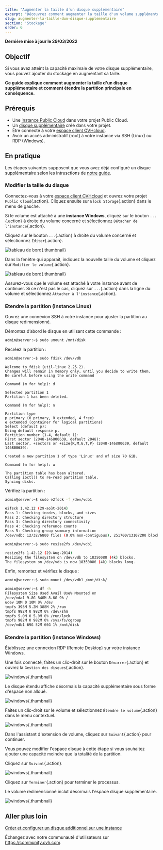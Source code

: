 ```yaml
---
title: "Augmenter la taille d’un disque supplémentaire"
excerpt: "Découvrez comment augmenter la taille d'un volume supplémentaire et agrandir sa partition principale"
slug: augmenter-la-taille-dun-disque-supplementaire
section: 'Stockage'
order: 6
---
```


**Dernière mise à jour le 29/03/2022**

## Objectif

Si vous avez atteint la capacité maximale de votre disque supplémentaire, vous pouvez ajouter du stockage en augmentant sa taille. 

**Ce guide explique comment augmenter la taille d'un disque supplémentaire et comment étendre la partition principale en conséquence.**

## Prérequis

- Une [instance Public Cloud](https://www.ovhcloud.com/fr/public-cloud/) dans votre projet Public Cloud.
- Un [disque supplémentaire](../creer-et-configurer-un-disque-supplementaire-sur-une-instance/) créé dans votre projet.
- Être connecté à votre [espace client OVHcloud](https://www.ovh.com/auth?onsuccess=https%3A%2F%2Fwww.ovh.com%2Fmanager%2Fpublic-cloud&ovhSubsidiary=fr).
- Avoir un accès administratif (root) à votre instance via SSH (Linux) ou RDP (Windows).

## En pratique

Les étapes suivantes supposent que vous avez déjà configuré un disque supplémentaire selon les intrusctions de [notre guide](../creer-et-configurer-un-disque-supplementaire-sur-une-instance/).

### Modifier la taille du disque

Connectez-vous à votre [espace client OVHcloud](https://www.ovh.com/auth?onsuccess=https%3A%2F%2Fwww.ovh.com%2Fmanager%2Fpublic-cloud&ovhSubsidiary=fr) et ouvrez votre projet `Public Cloud`{.action}. Cliquez ensuite sur `Block Storage`{.action} dans le menu de gauche.

Si le volume est attaché à une **instance Windows**, cliquez sur le bouton `...`{.action} à droite du volume concerné et sélectionnez `Détacher de l'instance`{.action}.

Cliquez sur le bouton `...`{.action} à droite du volume concerné et sélectionnez `Editer`{.action}.

![tableau de bord](images/increase-disk-02.png){.thumbnail}

Dans la fenêtre qui apparaît, indiquez la nouvelle taille du volume et cliquez sur `Modifier le volume`{.action}.

![tableau de bord](images/increase-disk-03.png){.thumbnail}

Assurez-vous que le volume est attaché à votre instance avant de continuer. Si ce n'est pas le cas, cliquez sur `...`{.action} dans la ligne du volume et sélectionnez `Attacher à l'instance`{.action}.

### Etendre la partition (instance Linux)

Ouvrez une connexion SSH à votre instance pour ajuster la partition au disque redimensionné.

Démontez d’abord le disque en utilisant cette commande :

```bash
admin@server:~$ sudo umount /mnt/disk
```

Recréez la partition :

```bash
admin@server:~$ sudo fdisk /dev/vdb
```

```console
Welcome to fdisk (util-linux 2.25.2).
Changes will remain in memory only, until you decide to write them.
Be careful before using the write command
```

```console
Command (m for help): d

Selected partition 1
Partition 1 has been deleted.
```

```console
Command (m for help): n

Partition type
p primary (0 primary, 0 extended, 4 free)
e extended (container for logical partitions)
Select (default p):
Using default response p.
Partition number (1-4, default 1):
First sector (2048-146800639, default 2048):
Last sector, +sectors or +size{K,M,G,T,P} (2048-146800639, default 146800639):

Created a new partition 1 of type 'Linux' and of size 70 GiB.
```

```console
Command (m for help): w

The partition table has been altered.
Calling ioctl() to re-read partition table.
Syncing disks.
```

Vérifiez la partition :

```bash
admin@server:~$ sudo e2fsck -f /dev/vdb1

e2fsck 1.42.12 (29-août-2014)
Pass 1: Checking inodes, blocks, and sizes
Pass 2: Checking directory structure
Pass 3: Checking directory connectivity
Pass 4: Checking reference counts
Pass 5: Checking group summary information
/dev/vdb: 12/3276800 files (0.0% non-contiguous), 251700/13107200 blocks
```

```bash
admin@server:~$ sudo resize2fs /dev/vdb1

resize2fs 1.42.12 (29-Aug-2014)
Resizing the filesystem on /dev/vdb to 18350080 (4k) blocks.
The filesystem on /dev/vdb is now 18350080 (4k) blocks long.
```

Enfin, remontez et vérifiez le disque :

```bash
admin@server:~$ sudo mount /dev/vdb1 /mnt/disk/
```

```bash
admin@server:~$ df -h
Filesystem Size Used Avail Use% Mounted on
/dev/vda1 9.8G 840M 8.6G 9% /
udev 10M 0 10M 0% /dev
tmpfs 393M 5.2M 388M 2% /run
tmpfs 982M 0 982M 0% /dev/shm
tmpfs 5.0M 0 5.0M 0% /run/lock
tmpfs 982M 0 982M 0% /sys/fs/cgroup
/dev/vdb1 69G 52M 66G 1% /mnt/disk
```

### Etendre la partition (instance Windows)

Établissez une connexion RDP (Remote Desktop) sur votre instance Windows.

Une fois connecté, faites un clic-droit sur le bouton `Démarrer`{.action} et ouvrez la `Gestion des disques`{.action}.

![windows](images/resize-win-01.png){.thumbnail}

Le disque étendu affiche désormais la capacité supplémentaire sous forme d'espace non alloué.

![windows](images/resize-win-02.png){.thumbnail}

Faites un clic-droit sur le volume et sélectionnez `Étendre le volume`{.action} dans le menu contextuel.

![windows](images/resize-win-03.png){.thumbnail}

Dans l'assistant d'extension de volume, cliquez sur `Suivant`{.action} pour continuer.

Vous pouvez modifier l'espace disque à cette étape si vous souhaitez ajouter une capacité moindre que la totalité de la partition.

Cliquez sur `Suivant`{.action}.

![windows](images/resize-win-04.png){.thumbnail}

Cliquez sur `Terminer`{.action} pour terminer le processus.

Le volume redimensionné inclut désormais l'espace disque supplémentaire.

![windows](images/resize-win-05.png){.thumbnail}

## Aller plus loin

[Créer et configurer un disque additionnel sur une instance](../creer-et-configurer-un-disque-supplementaire-sur-une-instance/)

Échangez avec notre communauté d'utilisateurs sur <https://community.ovh.com>.
